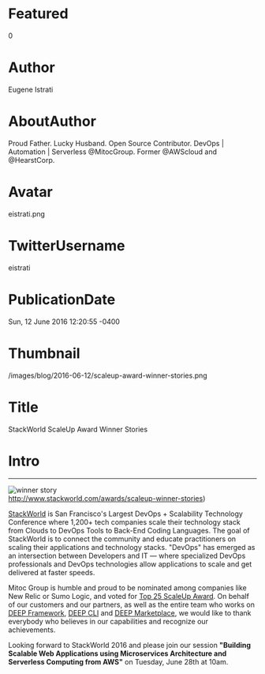 # Featured
0

# Author
Eugene Istrati

# AboutAuthor
Proud Father. Lucky Husband. Open Source Contributor. DevOps | Automation | Serverless @MitocGroup. Former @AWScloud and @HearstCorp.

# Avatar
eistrati.png

# TwitterUsername
eistrati

# PublicationDate
Sun, 12 June 2016 12:20:55 -0400

# Thumbnail
/images/blog/2016-06-12/scaleup-award-winner-stories.png

# Title
StackWorld ScaleUp Award Winner Stories

# Intro

---

<div class="padd25px">
    <img src="/images/blog/2016-06-12/scaleup-award-winner-stories.png" alt="winner story" />
    <div class="center img-description">
        <a href="http://www.stackworld.com/awards/scaleup-winner-stories" rel="noreferrer">http://www.stackworld.com/awards/scaleup-winner-stories</a>)
    </div>
</div>

[StackWorld](http://www.stackworld.com/) is San Francisco's Largest DevOps + Scalability Technology Conference where 1,200+ tech companies scale their technology stack from Clouds to DevOps Tools to Back-End Coding Languages. The goal of StackWorld is to connect the community and educate practitioners on scaling their applications and technology stacks. "DevOps" has emerged as an intersection between Developers and IT — where specialized DevOps professionals and DevOps technologies allow applications to scale and get delivered at faster speeds.

Mitoc Group is humble and proud to be nominated among companies like New Relic or Sumo Logic, and voted for [Top 25 ScaleUp Award](http://www.stackworld.com/awards/scaleup-winner-stories). On behalf of our customers and our partners, as well as the entire team who works on [DEEP Framework](https://github.com/MitocGroup/deep-framework), [DEEP CLI](https://www.npmjs.com/packages/deepify) and [DEEP Marketplace](https://www.deep.mg/), we would like to thank everybody who believes in our capabilities and recognize our achievements.

Looking forward to StackWorld 2016 and please join our session **"Building Scalable Web Applications using Microservices Architecture and Serverless Computing from AWS"** on Tuesday, June 28th at 10am.
